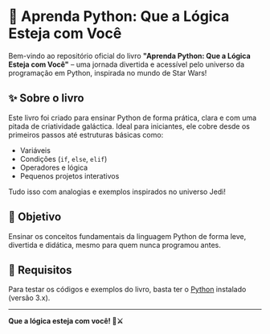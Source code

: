 # 📘 Aprenda Python: Que a Lógica Esteja com Você

Bem-vindo ao repositório oficial do livro **"Aprenda Python: Que a Lógica Esteja com Você"** – uma jornada divertida e acessível pelo universo da programação em Python, inspirada no mundo de Star Wars!

## ✨ Sobre o livro

Este livro foi criado para ensinar Python de forma prática, clara e com uma pitada de criatividade galáctica. Ideal para iniciantes, ele cobre desde os primeiros passos até estruturas básicas como:

- Variáveis
- Condições (`if`, `else`, `elif`)
- Operadores e lógica
- Pequenos projetos interativos

Tudo isso com analogias e exemplos inspirados no universo Jedi!

## 🧠 Objetivo

Ensinar os conceitos fundamentais da linguagem Python de forma leve, divertida e didática, mesmo para quem nunca programou antes.


## 🤖 Requisitos

Para testar os códigos e exemplos do livro, basta ter o [Python](https://www.python.org/) instalado (versão 3.x).

---

**Que a lógica esteja com você! 🧠⚔️**

